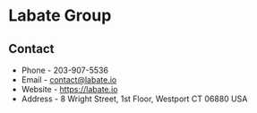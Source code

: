 # Labate Group


## Contact
* Phone - 203-907-5536
* Email - contact@labate.io
* Website - https://labate.io
* Address - 8 Wright Street, 1st Floor, Westport CT 06880 USA
